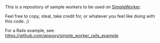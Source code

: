 This is a repository of sample workers to be used on [SimpleWorker](http://www.simpleworker.com).

Feel free to copy, steal, take credit for, or whatever you feel like doing with this code. ;)

For a Rails example, see: https://github.com/appoxy/simple_worker_rails_example


